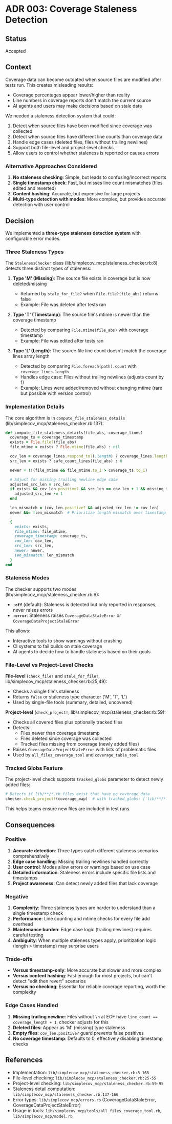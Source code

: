 # ADR 003: Coverage Staleness Detection

## Status

Accepted

## Context

Coverage data can become outdated when source files are modified after tests run. This creates misleading results:

- Coverage percentages appear lower/higher than reality
- Line numbers in coverage reports don't match the current source
- AI agents and users may make decisions based on stale data

We needed a staleness detection system that could:

1. Detect when source files have been modified since coverage was collected
2. Detect when source files have different line counts than coverage data
3. Handle edge cases (deleted files, files without trailing newlines)
4. Support both file-level and project-level checks
5. Allow users to control whether staleness is reported or causes errors

### Alternative Approaches Considered

1. **No staleness checking**: Simple, but leads to confusing/incorrect reports
2. **Single timestamp check**: Fast, but misses line count mismatches (files edited and reverted)
3. **Content hashing**: Accurate, but expensive for large projects
4. **Multi-type detection with modes**: More complex, but provides accurate detection with user control

## Decision

We implemented a **three-type staleness detection system** with configurable error modes.

### Three Staleness Types

The `StalenessChecker` class (lib/simplecov_mcp/staleness_checker.rb:8) detects three distinct types of staleness:

1. **Type 'M' (Missing)**: The source file exists in coverage but is now deleted/missing
   - Returned by `stale_for_file?` when `File.file?(file_abs)` returns false
   - Example: File was deleted after tests ran

2. **Type 'T' (Timestamp)**: The source file's mtime is newer than the coverage timestamp
   - Detected by comparing `File.mtime(file_abs)` with coverage timestamp
   - Example: File was edited after tests ran

3. **Type 'L' (Length)**: The source file line count doesn't match the coverage lines array length
   - Detected by comparing `File.foreach(path).count` with `coverage_lines.length`
   - Handles edge case: Files without trailing newlines (adjusts count by 1)
   - Example: Lines were added/removed without changing mtime (rare but possible with version control)

### Implementation Details

The core algorithm is in `compute_file_staleness_details` (lib/simplecov_mcp/staleness_checker.rb:137):

```ruby
def compute_file_staleness_details(file_abs, coverage_lines)
  coverage_ts = coverage_timestamp
  exists = File.file?(file_abs)
  file_mtime = exists ? File.mtime(file_abs) : nil

  cov_len = coverage_lines.respond_to?(:length) ? coverage_lines.length : 0
  src_len = exists ? safe_count_lines(file_abs) : 0

  newer = !!(file_mtime && file_mtime.to_i > coverage_ts.to_i)

  # Adjust for missing trailing newline edge case
  adjusted_src_len = src_len
  if exists && cov_len.positive? && src_len == cov_len + 1 && missing_trailing_newline?(file_abs)
    adjusted_src_len -= 1
  end

  len_mismatch = (cov_len.positive? && adjusted_src_len != cov_len)
  newer &&= !len_mismatch  # Prioritize length mismatch over timestamp

  {
    exists: exists,
    file_mtime: file_mtime,
    coverage_timestamp: coverage_ts,
    cov_len: cov_len,
    src_len: src_len,
    newer: newer,
    len_mismatch: len_mismatch
  }
end
```

### Staleness Modes

The checker supports two modes (lib/simplecov_mcp/staleness_checker.rb:9):

- **`:off`** (default): Staleness is detected but only reported in responses, never raises errors
- **`:error`**: Staleness raises `CoverageDataStaleError` or `CoverageDataProjectStaleError`

This allows:
- Interactive tools to show warnings without crashing
- CI systems to fail builds on stale coverage
- AI agents to decide how to handle staleness based on their goals

### File-Level vs Project-Level Checks

**File-level** (`check_file!` and `stale_for_file?`, lib/simplecov_mcp/staleness_checker.rb:25,49):
- Checks a single file's staleness
- Returns `false` or staleness type character ('M', 'T', 'L')
- Used by single-file tools (summary, detailed, uncovered)

**Project-level** (`check_project!`, lib/simplecov_mcp/staleness_checker.rb:59):
- Checks all covered files plus optionally tracked files
- Detects:
  - Files newer than coverage timestamp
  - Files deleted since coverage was collected
  - Tracked files missing from coverage (newly added files)
- Raises `CoverageDataProjectStaleError` with lists of problematic files
- Used by `all_files_coverage_tool` and `coverage_table_tool`

### Tracked Globs Feature

The project-level check supports `tracked_globs` parameter to detect newly added files:

```ruby
# Detects if lib/**/*.rb files exist that have no coverage data
checker.check_project!(coverage_map)  # with tracked_globs: ['lib/**/*.rb']
```

This helps teams ensure new files are included in test runs.

## Consequences

### Positive

1. **Accurate detection**: Three types catch different staleness scenarios comprehensively
2. **Edge case handling**: Missing trailing newlines handled correctly
3. **User control**: Modes allow errors or warnings based on use case
4. **Detailed information**: Staleness errors include specific file lists and timestamps
5. **Project awareness**: Can detect newly added files that lack coverage

### Negative

1. **Complexity**: Three staleness types are harder to understand than a single timestamp check
2. **Performance**: Line counting and mtime checks for every file add overhead
3. **Maintenance burden**: Edge case logic (trailing newlines) requires careful testing
4. **Ambiguity**: When multiple staleness types apply, prioritization logic (length > timestamp) may surprise users

### Trade-offs

- **Versus timestamp-only**: More accurate but slower and more complex
- **Versus content hashing**: Fast enough for most projects, but can't detect "edit then revert" scenarios
- **Versus no checking**: Essential for reliable coverage reporting, worth the complexity

### Edge Cases Handled

1. **Missing trailing newline**: Files without `\n` at EOF have `line_count == coverage_length + 1`, checker adjusts for this
2. **Deleted files**: Appear as 'M' (missing) type staleness
3. **Empty files**: `cov_len.positive?` guard prevents false positives
4. **No coverage timestamp**: Defaults to 0, effectively disabling timestamp checks

## References

- Implementation: `lib/simplecov_mcp/staleness_checker.rb:8-168`
- File-level checking: `lib/simplecov_mcp/staleness_checker.rb:25-55`
- Project-level checking: `lib/simplecov_mcp/staleness_checker.rb:59-95`
- Staleness detail computation: `lib/simplecov_mcp/staleness_checker.rb:137-166`
- Error types: `lib/simplecov_mcp/errors.rb` (CoverageDataStaleError, CoverageDataProjectStaleError)
- Usage in tools: `lib/simplecov_mcp/tools/all_files_coverage_tool.rb`, `lib/simplecov_mcp/model.rb`

